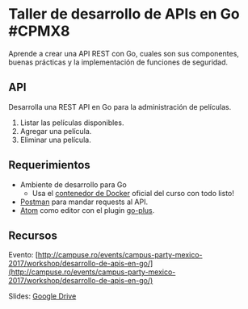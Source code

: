 # Taller de desarrollo de APIs en Go #CPMX8
Aprende a crear una API REST con Go, cuales son sus componentes, buenas prácticas y la implementación de funciones de seguridad.

## API
Desarrolla una REST API en Go para la administración de  películas.

1. Listar las películas disponibles.
1. Agregar una película.
1. Eliminar una película.


## Requerimientos
* Ambiente de desarrollo para Go
  * Usa el [contenedor de Docker](https://hub.docker.com/r/mbonell/go-dev-apis/) oficial del curso  con todo listo!
* [Postman](https://www.getpostman.com/) para mandar requests al API.
* [Atom](https://atom.io/) como editor con el plugin [go-plus](https://atom.io/packages/go-plus).


## Recursos
Evento:
[http://campuse.ro/events/campus-party-mexico-2017/workshop/desarrollo-de-apis-en-go/](http://campuse.ro/events/campus-party-mexico-2017/workshop/desarrollo-de-apis-en-go/)

Slides:
[Google Drive](https://docs.google.com/presentation/d/1v30ps8-QyGMvdY-2BDy8ONzj2gOBQxLhtB_JWziZsE8/edit?usp=sharing)

